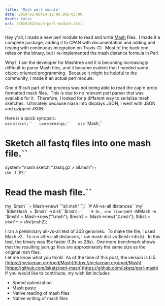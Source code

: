 ```yaml
---
title: 'Mash perl module'
date: 2019-03-06T14:12:00.001-05:00
draft: false
url: /2019/03/mash-perl-module.html
---
```


Hey y'all, I made a new perl module to read and write [Mash](http://mash.readthedocs.io/) files.  I made it a complete package, adding it to CPAN with documentation and adding unit testing with continuous integration on Travis-CI.  Most of the back end relies on the binary, but I re-implemented the mash distance formula in Perl.  
  
Why?  I am the developer for Mashtree and it is becoming increasingly difficult to parse Mash files, and it became evident that I needed some object-oriented programming.  Because it might be helpful to the community, I made it an actual perl module.  
  
One difficult part of the process was not being able to read the cap'n proto formatted mash files.  This is due to no relevant perl parser that was available for it.  Therefore, I looked for a different way to serialize mash sketches.  Ultimately because mash info displays JSON, I went with JSON and gzipped JSON.  
  
Here is a quick synopsis:  
`use` `strict;``  
use` `warnings;``  
use` `Mash;``  
  
# Sketch all fastq files into one mash file.``  
system``(``"mash sketch *.fastq.gz > all.msh"``);``  
die` `if` `$?;``  
# Read the mash file.``  
my` `$msh` `= Mash->new(``"all.msh"``);`  
`# All-vs-all distances`  
`my` `$distHash` `=` `$msh``->dist(``$msh``);`  
`# Or, one liner``perl -MMash -e '$msh1 = Mash->new("1.msh"); $msh2 =` `Mash->new("2.msh"); $dist = $msh1->dist($msh2);`  
  
I ran a preliminary all-vs-all test of 303 genomes.  To make the file, I used Mash v2.  To run all-vs-all distances, I ran  mash dist vs $msh->dist().  In this test, the binary was 15x faster (1.9s vs 28s).  One more benchmark shows that the resulting json.gz files are approximately the same size as the original msh files.  
Let me know what you think!  As of the time of this post, the version is 0.5.  
[https://metacpan.org/pod/Mash](https://metacpan.org/pod/Mash)  
[https://github.com/lskatz/perl-mash](https://github.com/lskatz/perl-mash)  
If you would like to contribute, my wish list includes  

*   Speed optimization
*   Mash paste
*   Native reading of mash files
*   Native writing of mash files